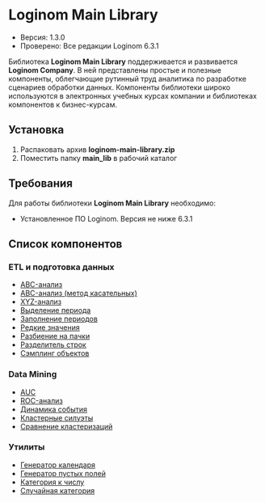 # Loginom Main Library

* Версия: 1.3.0
* Проверено: Все редакции Loginom 6.3.1

Библиотека **Loginom Main Library** поддерживается и развивается **Loginom Company**. В ней представлены простые и полезные компоненты, облегчающие рутинный труд аналитика по разработке сценариев обработки данных. Компоненты библиотеки широко используются в электронных учебных курсах  компании и библиотеках компонентов к бизнес-курсам.

## Установка

1. Распаковать архив **loginom-main-library.zip**
2. Поместить папку **main_lib** в рабочий каталог

## Требования

Для работы библиотеки **Loginom Main Library** необходимо:

* Установленное ПО Loginom. Версия не ниже 6.3.1

## Список компонентов

### ETL и подготовка данных

* [ABC-анализ](./docs/abc-analysis.md)
* [ABC-анализ (метод касательных)](./docs/abc-analysis-method-of-tangents.md)
* [XYZ-анализ](./docs/xyz-analysis.md)
* [Выделение периода](./docs/period-selection.md)
* [Заполнение периодов](./docs/filling-in-periods.md)
* [Редкие значения](./docs/rare-values.md)
* [Разбиение на пачки](./docs/fragmentation.md)
* [Разделитель строк](./docs/cell-splitter.md)
* [Сэмплинг объектов](./docs/objects-sampling.md)

### Data Mining

* [AUC](./docs/auc.md)
* [ROC-анализ](./docs/roc.md)
* [Динамика события](./docs/dynamics-of-events.md)
* [Кластерные силуэты](./docs/cluster-silhouettes.md)
* [Сравнение кластеризаций](./docs/comparison-of-clustering.md)

### Утилиты

* [Генератор календаря](./docs/calendar-generator.md)
* [Генератор пустых полей](./docs/empty-filds-generator.md)
* [Категория к числу](./docs/category-to-number.md)
* [Случайная категория](./docs/random-category.md)
